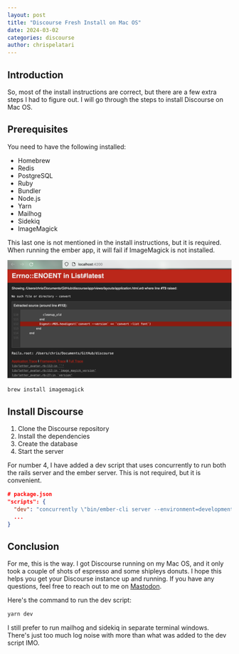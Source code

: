 ```yaml
---
layout: post
title: "Discourse Fresh Install on Mac OS"
date: 2024-03-02 
categories: discourse
author: chrispelatari
---
```


## Introduction
So, most of the install instructions are correct, but there are a few extra steps I had to figure out. I will go through the steps to install Discourse on Mac OS.

## Prerequisites
You need to have the following installed:
- Homebrew
- Redis
- PostgreSQL
- Ruby
- Bundler
- Node.js
- Yarn
- Mailhog
- Sidekiq
- ImageMagick

This last one is not mentioned in the install instructions, but it is required. When running the ember app, it will fail if ImageMagick is not installed.

![ImageMagick Version](images/image_magick_version.png "ImageMagick Version")

```zsh
brew install imagemagick
```

## Install Discourse
1. Clone the Discourse repository
2. Install the dependencies
3. Create the database
4. Start the server

For number 4, I have added a dev script that uses concurrently to run both the rails server and the ember server. This is not required, but it is convenient.

```json
# package.json
"scripts": {
  "dev": "concurrently \"bin/ember-cli server --environment=development\" \"RAILS_ENV=development bundle exec rails s\"",
  ...
}
```

## Conclusion
For me, this is the way. I got Discourse running on my Mac OS, and it only took a couple of shots of espresso and some shipleys donuts. I hope this helps you get your Discourse instance up and running. If you have any questions, feel free to reach out to me on [Mastodon](https://hachyderm.io/@blue_fenix).

Here's the command to run the dev script:

```zsh
yarn dev
```

I still prefer to run mailhog and sidekiq in separate terminal windows. There's just too much log noise with more than what was added to the dev script IMO.